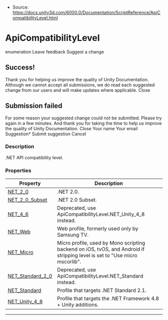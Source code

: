 * Source: https://docs.unity3d.com/6000.0/Documentation/ScriptReference/ApiCompatibilityLevel.html

# ApiCompatibilityLevel
enumeration
Leave feedback
Suggest a change
## Success!
Thank you for helping us improve the quality of Unity Documentation. Although we cannot accept all submissions, we do read each suggested change from our users and will make updates where applicable.
Close
## Submission failed
For some reason your suggested change could not be submitted. Please <a>try again</a> in a few minutes. And thank you for taking the time to help us improve the quality of Unity Documentation.
Close
Your name Your email Suggestion* Submit suggestion
Cancel
### Description
.NET API compatibility level.
### Properties
Property | Description  
---|---  
[NET_2_0](https://docs.unity3d.com/6000.0/Documentation/ScriptReference/ApiCompatibilityLevel.NET_2_0.html) | .NET 2.0.  
[NET_2_0_Subset](https://docs.unity3d.com/6000.0/Documentation/ScriptReference/ApiCompatibilityLevel.NET_2_0_Subset.html) | .NET 2.0 Subset.  
[NET_4_6](https://docs.unity3d.com/6000.0/Documentation/ScriptReference/ApiCompatibilityLevel.NET_4_6.html) | Deprecated, use ApiCompatibilityLevel.NET_Unity_4_8 instead.  
[NET_Web](https://docs.unity3d.com/6000.0/Documentation/ScriptReference/ApiCompatibilityLevel.NET_Web.html) | Web profile, formerly used only by Samsung TV.  
[NET_Micro](https://docs.unity3d.com/6000.0/Documentation/ScriptReference/ApiCompatibilityLevel.NET_Micro.html) | Micro profile, used by Mono scripting backend on iOS, tvOS, and Android if stripping level is set to "Use micro mscorlib".  
[NET_Standard_2_0](https://docs.unity3d.com/6000.0/Documentation/ScriptReference/ApiCompatibilityLevel.NET_Standard_2_0.html) | Deprecated, use ApiCompatibilityLevel.NET_Standard instead.  
[NET_Standard](https://docs.unity3d.com/6000.0/Documentation/ScriptReference/ApiCompatibilityLevel.NET_Standard.html) | Profile that targets .NET Standard 2.1.  
[NET_Unity_4_8](https://docs.unity3d.com/6000.0/Documentation/ScriptReference/ApiCompatibilityLevel.NET_Unity_4_8.html) | Profile that targets the .NET Framework 4.8 + Unity additions.  
* * *
